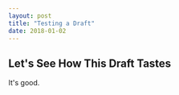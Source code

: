 ```yaml
---
layout: post
title: "Testing a Draft"
date: 2018-01-02
---
```


## Let's See How This Draft Tastes

It's good.